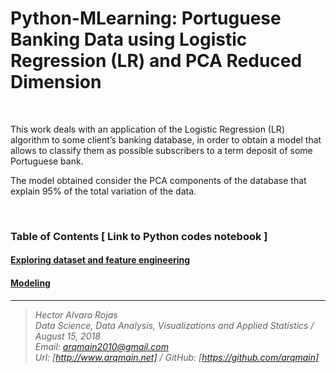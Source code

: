 # Python-MLearning: Portuguese Banking Data using Logistic Regression (LR) and PCA Reduced Dimension

<br>


This work deals with an application of the Logistic Regression (LR) algorithm to some client’s banking database, in order to obtain a model that allows to classify them as possible subscribers to a term deposit of some Portuguese bank.

The model obtained consider the PCA components of the database that explain 95% of the total variation of the data.

<br>

### Table of Contents  [  Link to Python codes notebook ]

#### [Exploring dataset and feature engineering](http://www.arqmain.net/Researches/Researchs/Digit_Recognition/Exploratory_DAnalysis/Exploratory_DAnalysis_MNIST_RProject.html)

#### [Modeling](http://www.arqmain.net/Researches/Researchs/Digit_Recognition/Exploratory_DAnalysis/Exploratory_DAnalysis_MNIST_RProject.html)

<hr>

><i>Hector Alvaro Rojas<br>
>Data Science, Data Analysis, Visualizations and Applied Statistics / August 15, 2018<br>
>Email: <arqmain2010@gmail.com> <br>
>Url: [http://www.arqmain.net]   /   GitHub: [https://github.com/arqmain]</i>
